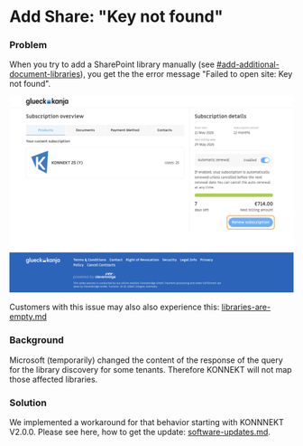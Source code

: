 # Add Share: "Key not found"

### Problem

When you try to add a SharePoint library manually (see [#add-additional-document-libraries](../configuration/mappings/add-a-document-library.md#add-additional-document-libraries "mention")), you get the the error message "Failed to open site: Key not found".

![Error-Message: "Failed to open site: Key not found"](<../.gitbook/assets/image (19).png>)

Customers with this issue may also also experience this: [libraries-are-empty.md](libraries-are-empty.md "mention")

### Background

Microsoft (temporarily) changed the content of the response of the query for the library discovery for some tenants. Therefore KONNEKT will not map those affected libraries.

### Solution

We implemented a workaround for that behavior starting with KONNNEKT V2.0.0. Please see here, how to get the update: [software-updates.md](../installation/software-updates.md "mention").

